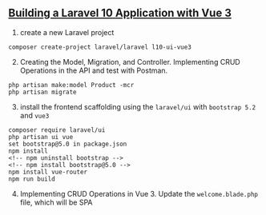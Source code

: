 ## [Building a Laravel 10 Application with Vue 3](https://laraveltuts.com/building-a-laravel-10-application-with-vue-3-complete-guide-to-crud-operations/)

1.  create a new Laravel project
```
composer create-project laravel/laravel l10-ui-vue3
```
2.  Creating the Model, Migration, and Controller. Implementing CRUD Operations in the API and test with Postman.
```
php artisan make:model Product -mcr
php artisan migrate
```    
3.  install the frontend scaffolding using the `laravel/ui` with `bootstrap 5.2` and `vue3`
```
composer require laravel/ui
php artisan ui vue
set bootstrap@5.0 in package.json
npm install 
<!-- npm uninstall bootstrap -->
<!-- npm install bootstrap@5.0 -->
npm install vue-router
npm run build
```
4.  Implementing CRUD Operations in Vue 3. Update the `welcome.blade.php` file, which will be SPA
